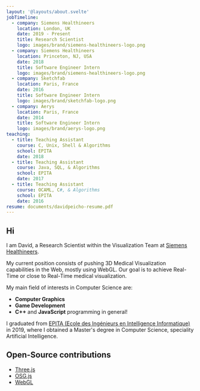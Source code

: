 ```yaml
---
layout: '@layouts/about.svelte'
jobTimeline:
  - company: Siemens Healthineers
    location: London, UK
    date: 2019 - Present
    title: Research Scientist
    logo: images/brand/siemens-healthineers-logo.png
  - company: Siemens Healthineers
    location: Princeton, NJ, USA
    date: 2018
    title: Software Engineer Intern
    logo: images/brand/siemens-healthineers-logo.png
  - company: Sketchfab
    location: Paris, France
    date: 2016
    title: Software Engineer Intern
    logo: images/brand/sketchfab-logo.png
  - company: Aerys
    location: Paris, France
    date: 2014
    title: Software Engineer Intern
    logo: images/brand/aerys-logo.png
teaching:
  - title: Teaching Assistant
    course: C, Unix, Shell & Algorithms
    school: EPITA
    date: 2018
  - title: Teaching Assistant
    course: Java, SQL, & Algorithms
    school: EPITA
    date: 2017
  - title: Teaching Assistant
    course: OCAML, C#, & Algorithms
    school: EPITA
    date: 2016
resume: documents/davidpeicho-resume.pdf
---
```


## Hi

I am David, a Research Scientist within the Visualization Team at
[Siemens Healthineers](https://www.siemens-healthineers.com/).

My current position consists of pushing 3D Medical Visualization
capabilities in the Web, mostly using WebGL. Our goal is to achieve Real-Time
or close to Real-Time medical visualization.

My main field of interests in Computer Science are:
* **Computer Graphics**
* **Game Development**
* **C++** and **JavaScript** programming in general!

I graduated from [EPITA (Ecole des Ingénieurs en Intelligence Informatique)](https://www.epita.fr/en) in 2019,
where I obtained a Master's degree in Computer Science, speciality Artificial Intelligence.

## Open-Source contributions

* [Three.js](https://github.com/mrdoob/three.js/)
* [OSG.js](https://github.com/cedricpinson/osgjs)
* [WebGL](https://github.com/KhronosGroup/WebGL)
